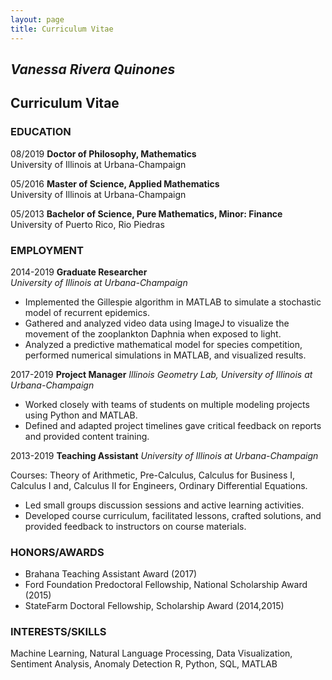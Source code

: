 ```yaml
---
layout: page
title: Curriculum Vitae
---
```


## *Vanessa Rivera Quinones*

## Curriculum Vitae

### EDUCATION

08/2019	**Doctor of Philosophy, Mathematics**    
University of Illinois at Urbana-Champaign

05/2016 **Master of Science, Applied Mathematics**  
University of Illinois at Urbana-Champaign

05/2013	**Bachelor of Science, Pure Mathematics, Minor: Finance**  
University of Puerto Rico, Rio Piedras

### EMPLOYMENT

2014-2019	**Graduate Researcher**  
*University of Illinois at Urbana-Champaign*  

* Implemented the Gillespie algorithm in MATLAB to simulate a stochastic model of recurrent epidemics. 
*	Gathered and analyzed video data using ImageJ to visualize the movement of the zooplankton Daphnia when exposed to light. 
* Analyzed a predictive mathematical model for species competition, performed numerical simulations in MATLAB, and visualized results. 

2017-2019 **Project Manager** 
*Illinois Geometry Lab, University of Illinois at Urbana-Champaign*

* Worked closely with teams of students on multiple modeling projects using Python and MATLAB.
*	Defined and adapted project timelines gave critical feedback on reports and provided content training. 

2013-2019 **Teaching Assistant** 
*University of Illinois at Urbana-Champaign*

Courses:  Theory of Arithmetic, Pre-Calculus, Calculus for Business I, Calculus I and, Calculus II for Engineers, Ordinary Differential Equations.

*	Led small groups discussion sessions and active learning activities.
*	Developed course curriculum, facilitated lessons, crafted solutions, and provided feedback to instructors on course materials.

### HONORS/AWARDS

* Brahana Teaching Assistant Award (2017)
* Ford Foundation Predoctoral Fellowship, National Scholarship Award (2015)
* StateFarm Doctoral Fellowship, Scholarship Award (2014,2015)

### INTERESTS/SKILLS

Machine Learning, Natural Language Processing, Data Visualization, Sentiment Analysis, Anomaly Detection
R, Python, SQL, MATLAB




